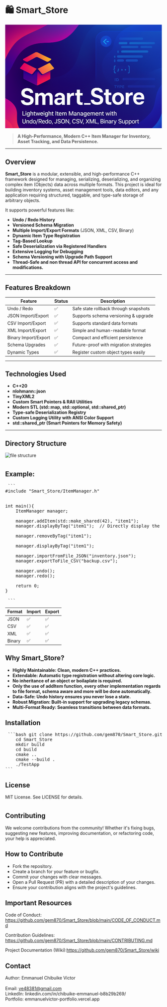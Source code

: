 # 🛍️ Smart_Store

![Smart_Store Banner](assets/smartImage.png)

> **A High-Performance, Modern C++ Item Manager for Inventory, Asset Tracking, and Data Persistence.**

---

##  Overview

**Smart_Store** is a modular, extensible, and high-performance C++ framework designed for managing, serializing, deserializing, and organizing complex item (Objects) data across multiple formats. This project is ideal for building inventory systems, asset management tools, data editors, and any application requiring structured, taggable, and type-safe storage of arbitrary objects.

It supports powerful features like:
-  **Undo / Redo History**
-  **Versioned Schema Migration**
-  **Multiple Import/Export Formats** (JSON, XML, CSV, Binary)
-  **Dynamic Item Type Registration**
-  **Tag-Based Lookup**
-  **Safe Deserialization via Registered Handlers**
-  **Extensive Logging for Debugging**
-  **Schema Versioning with Upgrade Path Support**
-  **Thread-Safe and non thread API for concurrent access and modifications.**

---

##  Features Breakdown
| Feature              | Status | Description                              |
|----------------------|--------|------------------------------------------|
| Undo / Redo          | ✅     | Safe state rollback through snapshots    |
| JSON Import/Export   | ✅     | Supports schema versioning & upgrade     |
| CSV Import/Export    | ✅     | Supports standard data formats           |
| XML Import/Export    | ✅     | Simple and human-readable format         |
| Binary Import/Export | ✅     | Compact and efficient persistence        |
| Schema Upgrades      | ✅     | Future-proof with migration strategies   |
| Dynamic Types        | ✅     | Register custom object types easily      |

---

##  Technologies Used

- **C++20**
- **nlohmann::json**
- **TinyXML2**
- **Custom Smart Pointers & RAII Utilities**
- **Modern STL (std::map, std::optional, std::shared_ptr)**
- **Type-safe Deserialization Registry**
- **Custom Logging Utility with ANSI Color Support**
- **std::shared_ptr (Smart Pointers for Memory Safety)**

---

##  Directory Structure
![file structure](https://github.com/gem870/Smart_Store/blob/main/assets/file%20structure.PNG)
#
## Example:

<pre> ```
#include "Smart_Store/ItemManager.h"

    
int main(){
    ItemManager manager;

    manager.addItem(std::make_shared<int>(42), "item1");
    manager.displayByTag("item1");  // Directly display the item

    manager.removeByTag("item1");

    manager.displayByTag("item1");

    manager.importFromFile_JSON("inventory.json");
    manager.exportToFile_CSV("backup.csv");

    manager.undo();
    manager.redo();

    return 0;
}
        
 ``` </pre>



| Format | Import  | Export  |
| ------ | ------- | ------  |
| JSON   | ✅      | ✅     |
| CSV    | ✅      | ✅     |
| XML    | ✅      | ✅     |
| Binary | ✅      | ✅     |


## Why Smart_Store?
- **Highly Maintainable: Clean, modern C++ practices.**
- **Extendable: Automatic type registration without altering core logic.**
- **No inheritance of an object or boilaplate is required.**
- **Only the use of addItem function, every other implementation**
  **regards to file format, schema aware and more will be done automatically.**
- **Data-Safe: Undo history ensures you never lose a state.**
- **Robust Migration: Built-in support for upgrading legacy schemas.**
- **Multi-Format Ready: Seamless transitions between data formats.**


## Installation

<pre> ```bash git clone https://github.com/gem870/Smart_Store.git 
    cd Smart_Store
    mkdir build
    cd build
    cmake ..
    cmake --build .
    ./TestApp 
``` </pre>


## License
MIT License. See LICENSE for details.
#
## Contributing
We welcome contributions from the community!
Whether it's fixing bugs, suggesting new features, improving documentation, or refactoring code, your help is appreciated.

## How to Contribute
* Fork the repository.
* Create a branch for your feature or bugfix.
* Commit your changes with clear messages.
* Open a Pull Request (PR) with a detailed description of your changes.
* Ensure your contribution aligns with the project's guidelines.


## Important Resources
 Code of Conduct: https://github.com/gem870/Smart_Store/blob/main/CODE_OF_CONDUCT.md

 Contribution Guidelines: https://github.com/gem870/Smart_Store/blob/main/CONTRIBUTING.md

 Project Documentation (Wiki):https://github.com/gem870/Smart_Store/wiki



## Contact </br>
Author: Emmanuel Chibuike Victor</br></br>
Email: ve48381@gmail.com </br>
LinkedIn: linkedin.com/in/chibuike-emmanuel-b8b29b269/ </br>
Portfolio: emmanuelvictor-portfolio.vercel.app </br>



